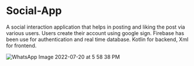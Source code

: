 # Social-App
A social interaction application that helps in posting and liking the post 
via various users. Users create their account using google sign. 
Firebase has been use for authentication and real time database. 
Kotlin for backend, Xml for frontend.

![WhatsApp Image 2022-07-20 at 5 58 38 PM](https://user-images.githubusercontent.com/79468798/179982228-14646800-cc7a-4ffd-b7ee-4c19dd485dea.jpeg)
